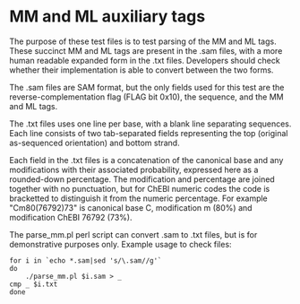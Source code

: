 MM and ML auxiliary tags
========================

The purpose of these test files is to test parsing of the MM and ML
tags.  These succinct MM and ML tags are present in the .sam files,
with a more human readable expanded form in the .txt files.
Developers should check whether their implementation is able to
convert between the two forms.

The .sam files are SAM format, but the only fields used for this
test are the reverse-complementation flag (FLAG bit 0x10), the
sequence, and the MM and ML tags.

The .txt files uses one line per base, with a blank line separating
sequences.  Each line consists of two tab-separated fields
representing the top (original as-sequenced orientation) and bottom
strand.

Each field in the .txt files is a concatenation of the canonical base
and any modifications with their associated probability, expressed
here as a rounded-down percentage.  The modification and percentage
are joined together with no punctuation, but for ChEBI numeric codes
the code is bracketted to distinguish it from the numeric percentage.
For example "Cm80(76792)73" is canonical base C, modification m (80%)
and modification ChEBI 76792 (73%).


The parse_mm.pl perl script can convert .sam to .txt files, but is for
demonstrative purposes only.  Example usage to check files:

    for i in `echo *.sam|sed 's/\.sam//g'`
    do
        ./parse_mm.pl $i.sam > _
	cmp _ $i.txt
    done
